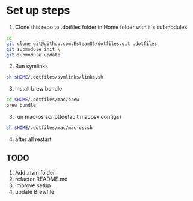 # Set up steps
1. Clone this repo to .dotfiles folder in Home folder with it's submodules
```sh
cd
git clone git@github.com:Esteam85/dotfiles.git .dotfiles
git submodule init \ 
git submodule update
```
2. Run symlinks
```sh
sh $HOME/.dotfiles/symlinks/links.sh
```
3. install brew bundle
```sh
cd $HOME/.dotfiles/mac/brew
brew bundle
```
3. run mac-os script(default macosx configs)
```sh
sh $HOME/.dotfiles/mac/mac-os.sh
```
4. after all restart

## TODO
1. Add .nvm folder
2. refactor README.md
3. improve setup
4. update Brewfile